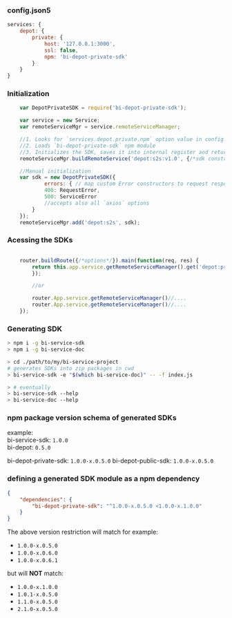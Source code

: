 
### config.json5
```javascript
services: {
    depot: {
        private: {
            host: '127.0.0.1:3000',
            ssl: false,
            npm: 'bi-depot-private-sdk'
        }
    }
}
```

### Initialization
```javascript
    var DepotPrivateSDK = require('bi-depot-private-sdk');

    var service = new Service;
    var remoteServiceMgr = service.remoteServiceManager;

    //1. Looks for `services.depot.private.npm` option value in config
    //2. Loads `bi-depot-private-sdk` npm module
    //3. Initializes the SDK, saves it into internal register and returns the SDK object
    remoteServiceMgr.buildRemoteService('depot:s2s:v1.0', {/*sdk constructor options*/});

    //Manual initialization
    var sdk = new DepotPrivateSDK({
            errors: { // map custom Error constructors to request response codes
            400: RequestError,
            500: ServiceError
            //accepts also all `axios` options
        }
    });
    remoteServiceMgr.add('depot:s2s', sdk);
```

### Acessing the SDKs

```javascript

    router.buildRoute({/*options*/}).main(function(req, res) {
        return this.app.service.getRemoteServiceManager().get('depot:private:v1.0').getServiceClients('bi-auth').then(function(response){
        });

        //or

        router.App.service.getRemoteServiceManager()//....
        router.App.service.getRemoteServiceManager()//....
    });
```

### Generating SDK

```bash
> npm i -g bi-service-sdk
> npm i -g bi-service-doc

> cd ./path/to/my/bi-service-project
# generates SDKs into zip packages in cwd
> bi-service-sdk -e "$(which bi-service-doc)" -- -f index.js

> # eventually
> bi-service-sdk --help
> bi-service-doc --help
```


### npm package version schema of generated SDKs

example:  
bi-service-sdk: `1.0.0`  
bi-depot: `0.5.0`

bi-depot-private-sdk: `1.0.0-x.0.5.0`
bi-depot-public-sdk: `1.0.0-x.0.5.0`

### defining a generated SDK module as a npm dependency

```json
{
    "dependencies": {
        "bi-depot-private-sdk": "^1.0.0-x.0.5.0 <1.0.0-x.1.0.0"
    }
}
```

The above version restriction will match for example:  

* `1.0.0-x.0.5.0`
* `1.0.0-x.0.6.0`
* `1.0.0-x.0.6.1`

but will **NOT** match:  

* `1.0.0-x.1.0.0`
* `1.0.1-x.0.5.0`
* `1.1.0-x.0.5.0`
* `2.1.0-x.0.5.0`

